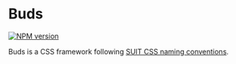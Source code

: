 # Buds

[![NPM version](https://img.shields.io/npm/v/buds.svg?style=flat-square)](https://www.npmjs.com/package/buds)

Buds is a CSS framework following [SUIT CSS naming conventions](https://github.com/suitcss/suit/blob/master/doc/naming-conventions.md).
